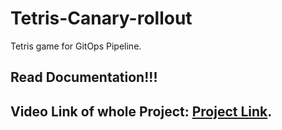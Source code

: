 # Tetris-Canary-rollout
Tetris game for GitOps Pipeline.<br />
## Read Documentation!!!
##  Video Link of whole Project: [Project Link](https://twitter.com/apaar_tw/status/1790216305708331498).
